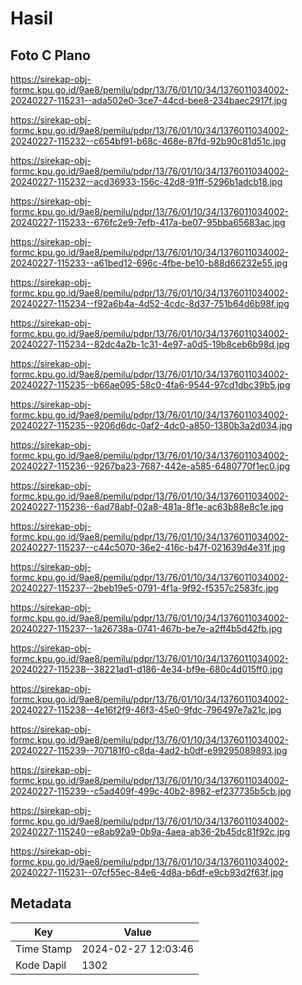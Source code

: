 # Hasil

## Foto C Plano

https://sirekap-obj-formc.kpu.go.id/9ae8/pemilu/pdpr/13/76/01/10/34/1376011034002-20240227-115231--ada502e0-3ce7-44cd-bee8-234baec2917f.jpg

https://sirekap-obj-formc.kpu.go.id/9ae8/pemilu/pdpr/13/76/01/10/34/1376011034002-20240227-115232--c654bf91-b68c-468e-87fd-92b90c81d51c.jpg

https://sirekap-obj-formc.kpu.go.id/9ae8/pemilu/pdpr/13/76/01/10/34/1376011034002-20240227-115232--acd36933-156c-42d8-91ff-5296b1adcb18.jpg

https://sirekap-obj-formc.kpu.go.id/9ae8/pemilu/pdpr/13/76/01/10/34/1376011034002-20240227-115233--676fc2e9-7efb-417a-be07-95bba65683ac.jpg

https://sirekap-obj-formc.kpu.go.id/9ae8/pemilu/pdpr/13/76/01/10/34/1376011034002-20240227-115233--a61bed12-696c-4fbe-be10-b88d66232e55.jpg

https://sirekap-obj-formc.kpu.go.id/9ae8/pemilu/pdpr/13/76/01/10/34/1376011034002-20240227-115234--f92a6b4a-4d52-4cdc-8d37-751b64d6b98f.jpg

https://sirekap-obj-formc.kpu.go.id/9ae8/pemilu/pdpr/13/76/01/10/34/1376011034002-20240227-115234--82dc4a2b-1c31-4e97-a0d5-19b8ceb6b98d.jpg

https://sirekap-obj-formc.kpu.go.id/9ae8/pemilu/pdpr/13/76/01/10/34/1376011034002-20240227-115235--b66ae095-58c0-4fa6-9544-97cd1dbc39b5.jpg

https://sirekap-obj-formc.kpu.go.id/9ae8/pemilu/pdpr/13/76/01/10/34/1376011034002-20240227-115235--9206d6dc-0af2-4dc0-a850-1380b3a2d034.jpg

https://sirekap-obj-formc.kpu.go.id/9ae8/pemilu/pdpr/13/76/01/10/34/1376011034002-20240227-115236--9267ba23-7687-442e-a585-6480770f1ec0.jpg

https://sirekap-obj-formc.kpu.go.id/9ae8/pemilu/pdpr/13/76/01/10/34/1376011034002-20240227-115236--6ad78abf-02a8-481a-8f1e-ac63b88e8c1e.jpg

https://sirekap-obj-formc.kpu.go.id/9ae8/pemilu/pdpr/13/76/01/10/34/1376011034002-20240227-115237--c44c5070-36e2-416c-b47f-021639d4e31f.jpg

https://sirekap-obj-formc.kpu.go.id/9ae8/pemilu/pdpr/13/76/01/10/34/1376011034002-20240227-115237--2beb19e5-0791-4f1a-9f92-f5357c2583fc.jpg

https://sirekap-obj-formc.kpu.go.id/9ae8/pemilu/pdpr/13/76/01/10/34/1376011034002-20240227-115237--1a26738a-0741-467b-be7e-a2ff4b5d42fb.jpg

https://sirekap-obj-formc.kpu.go.id/9ae8/pemilu/pdpr/13/76/01/10/34/1376011034002-20240227-115238--38221ad1-d186-4e34-bf9e-680c4d015ff0.jpg

https://sirekap-obj-formc.kpu.go.id/9ae8/pemilu/pdpr/13/76/01/10/34/1376011034002-20240227-115238--4e16f2f9-46f3-45e0-9fdc-796497e7a21c.jpg

https://sirekap-obj-formc.kpu.go.id/9ae8/pemilu/pdpr/13/76/01/10/34/1376011034002-20240227-115239--707181f0-c8da-4ad2-b0df-e99295089893.jpg

https://sirekap-obj-formc.kpu.go.id/9ae8/pemilu/pdpr/13/76/01/10/34/1376011034002-20240227-115239--c5ad409f-499c-40b2-8982-ef237735b5cb.jpg

https://sirekap-obj-formc.kpu.go.id/9ae8/pemilu/pdpr/13/76/01/10/34/1376011034002-20240227-115240--e8ab92a9-0b9a-4aea-ab36-2b45dc81f92c.jpg

https://sirekap-obj-formc.kpu.go.id/9ae8/pemilu/pdpr/13/76/01/10/34/1376011034002-20240227-115231--07cf55ec-84e6-4d8a-b6df-e9cb93d2f63f.jpg


## Metadata

| Key        | Value               |
| ---------- | ------------------- |
| Time Stamp | 2024-02-27 12:03:46 |
| Kode Dapil | 1302                |



